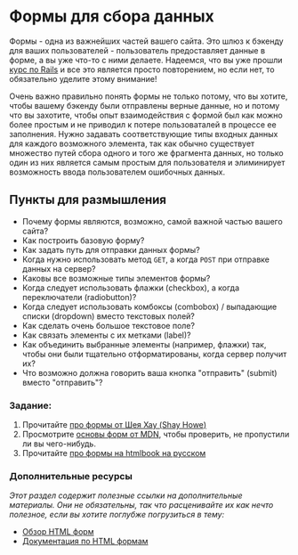 # Формы для сбора данных

Формы - одна из важнейших частей вашего сайта. Это шлюз к бэкенду для ваших пользователей - пользователь предоставляет данные в форме, а вы уже что-то с ними делаете. Надеемся, что вы уже прошли [курс по Rails](/ruby-on-rails) и все это является просто повторением, но если нет, то обязательно уделите этому внимание!

Очень важно правильно понять формы не только потому, что вы хотите, чтобы вашему бэкенду были отправлены верные данные, но и потому что вы захотите, чтобы опыт взаимодействия с формой был как можно более простым и не приводил к потере пользоваталей в процессе ее заполнения. Нужно задавать соответствующие типы входных данных для каждого возможного элемента, так как обычно существует множество путей сбора одного и того же фрагмента данных, но только один из них является самым простым для пользователя и элиминирует возможность ввода пользователем ошибочных данных.

## Пункты для размышления

- Почему формы являются, возможно, самой важной частью вашего сайта?
- Как построить базовую форму?
- Как задать путь для отправки данных формы?
- Когда нужно использовать метод `GET`, а когда `POST` при отправке данных на сервер?
- Каковы все возможные типы элементов формы?
- Когда следует использовать флажки (checkbox), а когда переключатели (radiobutton)?
- Когда следует использовать комбоксы (combobox) / выпадающие списки (dropdown) вместо текстовых полей?
- Как сделать очень большое текстовое поле?
- Как связать элементы с их метками (label)?
- Как объединить выбранные элементы (например, флажки) так, чтобы они были тщательно отформатированы, когда сервер получит их?
- Что возможно должна говорить ваша кнопка "отправить" (submit) вместо "отправить"?

### Задание:

1. Прочитайте [про формы от Шея Хау (Shay Howe)](http://learn.shayhowe.com/html-css/building-forms)
2. Просмотрите [основы форм от MDN](https://developer.mozilla.org/en-US/docs/Web/Guide/HTML/Forms/My_first_HTML_form), чтобы проверить, не пропустили ли вы чего-нибудь.
3. Прочитайте [про формы на htmlbook на русском](http://htmlbook.ru/samhtml5/formy)

### Дополнительные ресурсы

_Этот раздел содержит полезные ссылки на дополнительные материалы. Они не обязательны, так что расценивайте их как нечто полезное, если вы хотите поглубже погрузиться в тему:_

- [Обзор HTML форм](http://docs.webplatform.org/wiki/guides/html_forms_basics)
- [Документация по HTML формам](http://www.w3schools.com/html/html_forms.asp)

